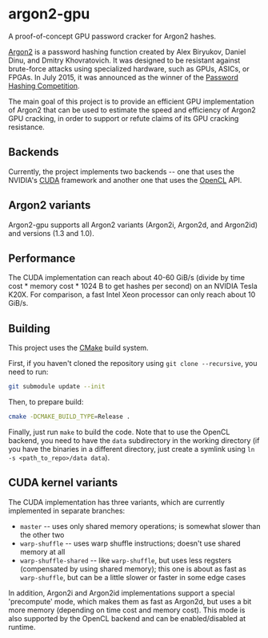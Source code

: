 # argon2-gpu

A proof-of-concept GPU password cracker for Argon2 hashes.

[Argon2](https://github.com/P-H-C/phc-winner-argon2) is a password hashing function created by Alex Biryukov, Daniel Dinu, and Dmitry Khovratovich. It was designed to be resistant against brute-force attacks using specialized hardware, such as GPUs, ASICs, or FPGAs. In July 2015, it was announced as the winner of the [Password Hashing Competition](https://password-hashing.net).

The main goal of this project is to provide an efficient GPU implementation of Argon2 that can be used to estimate the speed and efficiency of Argon2 GPU cracking, in order to support or refute claims of its GPU cracking resistance.

## Backends

Currently, the project implements two backends -- one that uses the NVIDIA's [CUDA](https://www.nvidia.com/object/cuda_home_new.html) framework and another one that uses the [OpenCL](https://www.khronos.org/opencl/) API.

## Argon2 variants

Argon2-gpu supports all Argon2 variants (Argon2i, Argon2d, and Argon2id) and versions (1.3 and 1.0).

## Performance

The CUDA implementation can reach about 40-60 GiB/s (divide by time cost * memory cost  * 1024 B to get hashes per second) on an NVIDIA Tesla K20X. For comparison, a fast Intel Xeon processor can only reach about 10 GiB/s.

## Building

This project uses the [CMake](https://cmake.org/) build system.

First, if you haven't cloned the repository using `git clone --recursive`, you need to run:

```bash
git submodule update --init
```

Then, to prepare build:

```bash
cmake -DCMAKE_BUILD_TYPE=Release .
```

Finally, just run `make` to build the code. Note that to use the OpenCL backend, you need to have the `data` subdirectory in the working directory (if you have the binaries in a different directory, just create a symlink using `ln -s <path_to_repo>/data data`).

## CUDA kernel variants

The CUDA implementation has three variants, which are currently implemented in separate branches:

 * `master` -- uses only shared memory operations; is somewhat slower than the other two
 * `warp-shuffle` -- uses warp shuffle instructions; doesn't use shared memory at all
 * `warp-shuffle-shared` -- like `warp-shuffle`, but uses less regsters (compensated by using shared memory); this one is about as fast as `warp-shuffle`, but can be a little slower or faster in some edge cases

In addition, Argon2i and Argon2id implementations support a special 'precompute' mode, which makes them as fast as Argon2d, but uses a bit more memory (depending on time cost and memory cost). This mode is also supported by the OpenCL backend and can be enabled/disabled at runtime.

